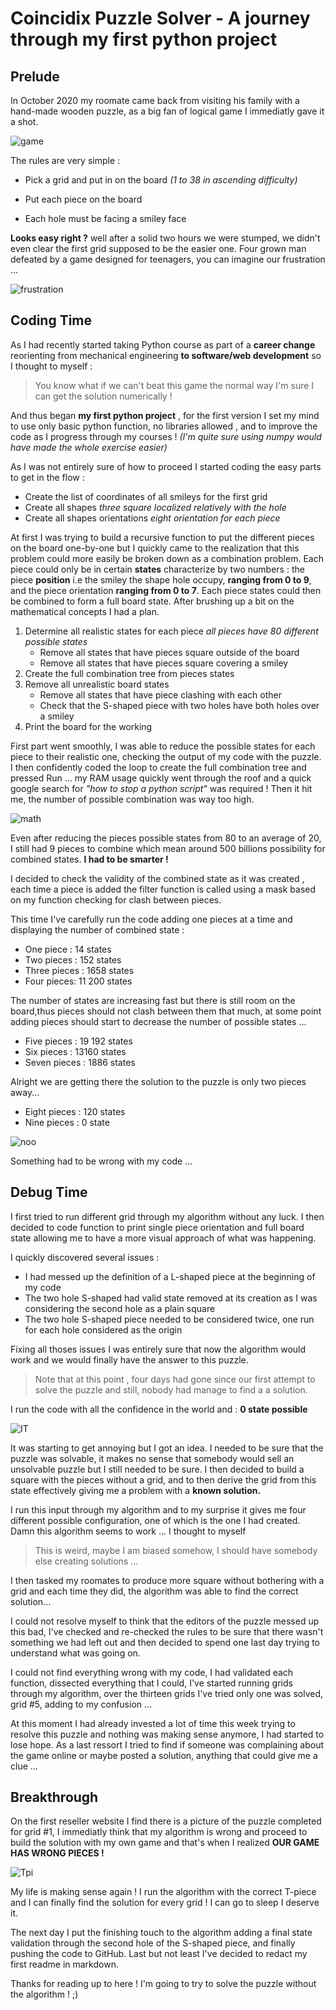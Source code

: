# Coincidix Puzzle Solver - A journey through my first python project 
## Prelude
In October 2020 my roomate came back from visiting his family with a hand-made wooden puzzle, as a big fan of logical game I immediatly gave it a shot. 

![game](coincidix_1.jpg)

The rules are very simple :

* Pick a grid and put in on the board *(1 to 38 in ascending difficulty)*

* Put each piece on the board

* Each hole must be facing a smiley face

**Looks easy right ?** well after a solid two hours we were stumped, we didn't even clear the first grid supposed to be the easier one. Four grown man defeated by a game designed for teenagers, you can imagine our frustration ...

![frustration](scream.gif)

## Coding Time

As I had recently started taking Python course as part of a **career change** reorienting from mechanical engineering **to software/web development** so I thought to myself :
>You know what if we can't beat this game the normal way I'm sure I can get the solution numerically !

And thus began **my first python project** , for the first version I set my mind to use only basic python function, no libraries allowed , and to improve the code as I progress through my courses ! *(I'm quite sure using numpy would have made the whole exercise easier)*

As I was not entirely sure of how to proceed I started coding the easy parts to get in the flow :
* Create the list of coordinates of all smileys for the first grid
* Create all shapes *three square localized relatively with the hole*
* Create all shapes orientations *eight orientation for each piece*

At first I was trying to build a recursive function to put the different pieces on the board one-by-one but I quickly came to the realization that this problem could more easily be broken down as a combination problem. Each piece could only be in certain **states** characterize by two numbers : the piece **position** i.e the smiley the shape hole occupy, **ranging from 0 to 9**, and the piece orientation **ranging from 0 to 7**. Each piece states could then be combined to form a full board state. After brushing up a bit on the mathematical concepts I had a plan.

1. Determine all realistic states for each piece *all pieces have 80 different possible states*
    * Remove all states that have pieces square outside of the board
    * Remove all states that have pieces square covering a smiley
2. Create the full combination tree from pieces states
3. Remove all unrealistic board states 
    * Remove all states that have piece clashing with each other
    * Check that the S-shaped piece with two holes have both holes over a smiley
4. Print the board for the working 

First part went smoothly, I was able to reduce the possible states for each piece to their realistic one, checking the output of my code with the puzzle. I then confidently coded the loop to create the full combination tree and pressed Run ... my RAM usage quickly went through the roof and a quick google search for *"how to stop a python script"* was required ! Then it hit me, the number of possible combination was way too high.

![math](math.gif)

Even after reducing the pieces possible states from 80 to an average of 20, I still had 9 pieces to combine which mean around 500 billions possibility for combined states. **I had to be smarter !**

I decided to check the validity of the combined state as it was created , each time a piece is added the filter function is called using a mask based on my function checking for clash between pieces.

This time I've carefully run the code adding one pieces at a time and displaying the number of combined state :
* One piece : 14 states
* Two pieces : 152 states
* Three pieces : 1658 states
* Four pieces: 11 200 states

The number of states are increasing fast but there is still room on the board,thus pieces should not clash between them that much, at some point adding pieces should start to decrease the number of possible states ...
* Five pieces : 19 192 states
* Six pieces : 13160 states
* Seven pieces : 1886 states

Alright we are getting there the solution to the puzzle is only two pieces away...
* Eight pieces : 120 states
* Nine pieces : 0 state

![noo](No.gif)

Something had to be wrong with my code ...

## Debug Time

I first tried to run different grid through my algorithm without any luck. I then decided to code function to print single piece orientation and full board state allowing me to have a more visual approach of what was happening.

I quickly discovered several issues :
*  I had messed up the definition of a L-shaped piece at the beginning of my code
* The two hole S-shaped had valid state removed at its creation as I was considering the second hole as a plain square
* The two hole S-shaped piece needed to be considered twice, one run for each hole considered as the origin

Fixing all thoses issues I was entirely sure that now the algorithm would work and we would finally have the answer to this puzzle.
>Note that at this point , four days had gone since our first attempt to solve the puzzle and still, nobody had manage to find a a solution.

I run the code with all the confidence in the world and : **0 state possible**

![IT](Itcrowd.gif)

It was starting to get annoying but I got an idea. I needed to be sure that the puzzle was solvable, it makes no sense that somebody would sell an unsolvable puzzle but I still needed to be sure. I then decided to build a square with the pieces without a grid, and to then derive the grid from this state effectively giving me a problem with a **known solution.**

I run this input through my algorithm and to my surprise it gives me four different possible configuration, one of which is the one I had created. Damn this algorithm seems to work ... I thought to myself 
>This is weird, maybe I am biased somehow, I should have somebody else creating solutions ...

I then tasked my roomates to produce more square without bothering with a grid and each time they did, the algorithm was able to find the correct solution...

 I could not resolve myself to think that the editors of the puzzle messed up this bad, I've checked and re-checked the rules to be sure that there wasn't something we had left out and then decided to spend one last day trying to understand what was going on.
 
  I could not find everything wrong with my code, I had validated each function, dissected everything that I could, I've started running grids through my algorithm, over the thirteen grids I've tried only one was solved, grid #5, adding to my confusion ...

  At this moment I had already invested a lot of time this week trying to resolve this puzzle and nothing was making sense anymore, I had started to lose hope. As a last ressort I tried to find if someone was complaining about the game online or maybe posted a solution, anything that could give me a clue ... 

  ## Breakthrough

  On the first reseller website I find there is a picture of the puzzle completed for grid #1, I immediatly think that my algorithm is wrong and proceed to build the solution with my own game and that's when I realized **OUR GAME HAS WRONG PIECES !**

  ![Tpi](Tpiece.png)

  My life is making sense again ! I run the algorithm with the correct T-piece and I can finally find the solution for every grid ! I can go to sleep I deserve it.

 
 The next day I put the finishing touch to the algorithm adding a final state validation through the second hole of the S-shaped piece, and finally pushing the code to GitHub. Last but not least I've decided to redact my first readme in markdown. 

 Thanks for reading up to here ! I'm going to try to solve the puzzle without the algorithm ! ;)
